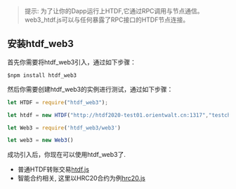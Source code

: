 > 提示: 为了让你的Dapp运行上HTDF,它通过RPC调用与节点通信。web3_htdf.js可以与任何暴露了RPC接口的HTDF节点连接。
> 

## 安装htdf_web3

首先你需要将htdf_web3引入，通过如下步骤：

```
$npm install htdf_web3
```

然后你需要创建htdf_web3的实例进行测试，通过如下步骤：

```js
let HTDF = require("htdf_web3");

let htdf = new HTDF("http://htdf2020-test01.orientwalt.cn:1317","testchain");

let Web3 = require('htdf_web3/web3')

let web3 = new Web3()

```

成功引入后，你现在可以使用htdf_web3了. 

- 普通HTDF转账交易[htdf.js](./htdf.js)
- 智能合约相关, 这里以HRC20合约为例[hrc20.js](./hrc20.js)

